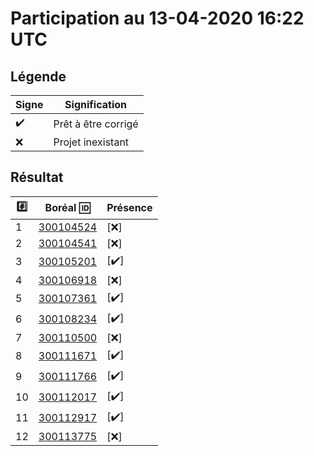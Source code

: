 # Participation au 13-04-2020 16:22 UTC
 
## Légende
 
| Signe              | Signification                 |
|--------------------|-------------------------------|
| :heavy_check_mark: | Prêt à être corrigé           |
| :x:                | Projet inexistant             |
 
## Résultat
 
|:hash:| Boréal :id:                | Présence         |
|------|----------------------------|------------------|
| 1 | [300104524](../300104524/b300104524.py) | [:x:] |
| 2 | [300104541](../300104541/b300104541.py) | [:x:] |
| 3 | [300105201](../300105201/b300105201.py) | [:heavy_check_mark:] |
| 4 | [300106918](../300106918/b300106918.py) | [:x:] |
| 5 | [300107361](../300107361/b300107361.py) | [:heavy_check_mark:] |
| 6 | [300108234](../300108234/b300108234.py) | [:heavy_check_mark:] |
| 7 | [300110500](../300110500/b300110500.py) | [:x:] |
| 8 | [300111671](../300111671/b300111671.py) | [:heavy_check_mark:] |
| 9 | [300111766](../300111766/b300111766.py) | [:heavy_check_mark:] |
| 10 | [300112017](../300112017/b300112017.py) | [:heavy_check_mark:] |
| 11 | [300112917](../300112917/b300112917.py) | [:heavy_check_mark:] |
| 12 | [300113775](../300113775/b300113775.py) | [:x:] |

